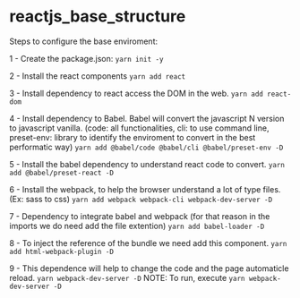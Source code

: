 # reactjs_base_structure

Steps to configure the base enviroment:

1 - Create the package.json:
`yarn init -y`

2 - Install the react components
`yarn add react`

3 - Install dependency to react access the DOM in the web.
`yarn add react-dom`

4 - Install dependency to Babel. Babel will convert the javascript N version to javascript vanilla. (code: all functionalities, cli: to use command line, preset-env: library to identify the enviroment to convert in the best performatic way)
`yarn add @babel/code @babel/cli @babel/preset-env -D`

5 - Install the babel dependency to understand react code to convert.
`yarn add @babel/preset-react -D`

6 - Install the webpack, to help the browser understand a lot of type files. (Ex: sass to css)
`yarn add webpack webpack-cli webpack-dev-server -D`

7 - Dependency to integrate babel and webpack (for that reason in the imports we do need add the file extention)
`yarn add babel-loader -D`

8 - To inject the reference of the bundle we need add this component.
`yarn add html-webpack-plugin -D`

9 - This dependence will help to change the code and the page automaticle reload.
`yarn webpack-dev-server -D`
NOTE: To run, execute `yarn webpack-dev-server -D`